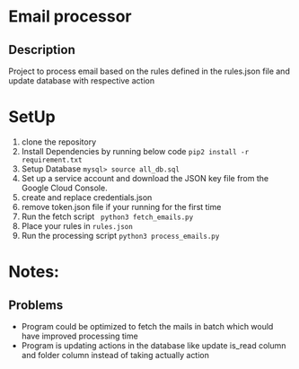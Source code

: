 # Email processor

## Description
Project to process email based on the rules defined in the rules.json file and update database with respective action


# SetUp
1. clone the repository
2. Install Dependencies by running below code
   ``` pip2 install -r requirement.txt ```
3. Setup Database 
   ```mysql> source all_db.sql ```
4. Set up a service account and download the JSON key file from the Google Cloud Console.
5. create and replace credentials.json 
6. remove token.json file if your running for the first time
7. Run the fetch script
   ``` python3 fetch_emails.py```
8. Place your rules in `rules.json`
9. Run the processing script
   ```python3 process_emails.py```

# Notes:

 ## Problems
* Program could be optimized to fetch the mails in batch which would have improved processing time
* Program is updating actions in the database like update is_read column and folder column instead of taking actually action
